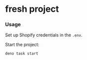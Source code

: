 # fresh project

### Usage

Set up Shopify credentials in the `.env`.

Start the project:

```
deno task start
```
